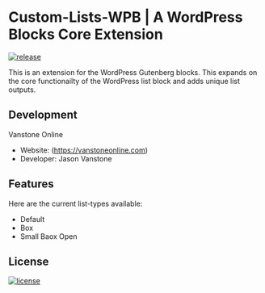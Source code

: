 # Custom-Lists-WPB | A WordPress Blocks Core Extension

[![release](https://img.shields.io/badge/release-v1.0-red.svg?style=flat-square)]()

<p>This is an extension for the WordPress Gutenberg blocks. This expands on the core functionailty of the WordPress list block and adds unique list outputs.</p>

Development
-----------
Vanstone Online

- Website: (https://vanstoneonline.com)
- Developer: Jason Vanstone

Features
--------

Here are the current list-types available:
- Default
- Box
- Small Baox Open


License
-------
[![license](https://img.shields.io/badge/license-MIT-blue)]()
